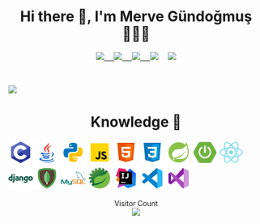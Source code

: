<h1 align='center'> Hi there 👋, I'm Merve Gündoğmuş 👩🏼‍💻 </h1>

<p align='center'>
  <a href="https://instagram.com/gundogmusmerve"><img src="https://img.shields.io/badge/Instagram-E4405F?style=for-the-badge&logo=instagram&logoColor=white" /</a>&nbsp;&nbsp;&nbsp;&nbsp; 
  <a href="https://twitter.com/gundogmusmerve"><img src="https://img.shields.io/badge/twitter-%231DA1F2.svg?&style=for-the-badge&logo=twitter&logoColor=white" /</a>&nbsp;&nbsp;&nbsp;&nbsp; 
  <a href="https://www.linkedin.com/in/mervegundogmus/"><img src="https://img.shields.io/badge/linkedin-%230077B5.svg?&style=for-the-badge&logo=linkedin&logoColor=white" /</a>&nbsp;&nbsp;&nbsp;&nbsp; 
 <a href="mailto:mervegundogmus@outlook.com"><img src="https://img.shields.io/badge/Outlook-0078D4.svg?&style=for-the-badge&logo=microsoft%20outlook&logoColor=white" /></a>&nbsp;&nbsp;&nbsp;&nbsp;
<a href="https://www.hackerrank.com/mervegundogmus"><img src="https://img.shields.io/badge/hackerrank-00CC66.svg?&style=for-the-badge&logo=hackerrank&logoColor=white" />
</p><br>

<a href="https://github.com/mervegundogmus"><img align="center" src="https://github-readme-stats.vercel.app/api?username=mervegundogmus&show_icons=true&bg_color=0d1117&text_color=bdc3c7&title_color=f1c40f&icon_color=f1c40f&hide_border=true" /></a>
    
<h1 align='center'> Knowledge 🧠 </h1>

![C](https://github.com/mervegundogmus/mervegundogmus/blob/main/icons8-c-programming-48.png)
![Java](https://github.com/mervegundogmus/mervegundogmus/blob/main/icons8-java-48.png)
![Python](https://github.com/mervegundogmus/mervegundogmus/blob/main/icons8-python-48.png)
![JavaScript](https://github.com/mervegundogmus/mervegundogmus/blob/main/icons8-javascript-48.png)
![Html5](https://github.com/mervegundogmus/mervegundogmus/blob/main/icons8-html-5-48.png)
![Css3](https://github.com/mervegundogmus/mervegundogmus/blob/main/icons8-css3-48.png)
![Spring](https://github.com/mervegundogmus/mervegundogmus/blob/main/icons8-spring-logo-48.png)
![SpringBoot](https://github.com/mervegundogmus/mervegundogmus/blob/main/icons8-spring-boot-48.png)
![React](https://github.com/mervegundogmus/mervegundogmus/blob/main/icons8-react-native-48.png)
![Django](https://github.com/mervegundogmus/mervegundogmus/blob/main/icons8-django-48.png) 
![Mongo](https://github.com/mervegundogmus/mervegundogmus/blob/main/icons8-mongodb-48.png)
![MySql](https://github.com/mervegundogmus/mervegundogmus/blob/main/icons8-mysql-logo-48.png)
![Spring Suite](https://github.com/mervegundogmus/mervegundogmus/blob/main/icon8-spring-tool-suite-48.png)
![Intelij](https://github.com/mervegundogmus/mervegundogmus/blob/main/icons8-intellij-idea-48.png)
![Visual Studio Code](https://github.com/mervegundogmus/mervegundogmus/blob/main/icons8-visual-studio-code-2019-48.png) 
![Visual Studio 2019](https://github.com/mervegundogmus/mervegundogmus/blob/main/icons8-visual-studio-2019-48.png)

<p align="center"> 
  Visitor Count<br>
  <img src="https://profile-counter.glitch.me/mervegundogmus/count.svg" />
</p>
